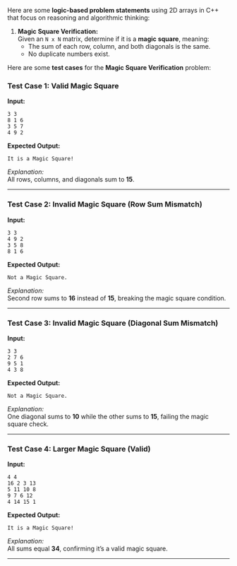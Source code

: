 Here are some **logic-based problem statements** using 2D arrays in C++ that focus on reasoning and algorithmic thinking:

1. **Magic Square Verification:**  
   Given an `N x N` matrix, determine if it is a **magic square**, meaning:
   - The sum of each row, column, and both diagonals is the same.
   - No duplicate numbers exist.

Here are some **test cases** for the **Magic Square Verification** problem:

### **Test Case 1: Valid Magic Square**
**Input:**  
```
3 3
8 1 6
3 5 7
4 9 2
```
**Expected Output:**  
```
It is a Magic Square!
```
_Explanation:_  
All rows, columns, and diagonals sum to **15**.

---

### **Test Case 2: Invalid Magic Square (Row Sum Mismatch)**
**Input:**  
```
3 3
4 9 2
3 5 8
8 1 6
```
**Expected Output:**  
```
Not a Magic Square.
```
_Explanation:_  
Second row sums to **16** instead of **15**, breaking the magic square condition.

---

### **Test Case 3: Invalid Magic Square (Diagonal Sum Mismatch)**
**Input:**  
```
3 3
2 7 6
9 5 1
4 3 8
```
**Expected Output:**  
```
Not a Magic Square.
```
_Explanation:_  
One diagonal sums to **10** while the other sums to **15**, failing the magic square check.

---

### **Test Case 4: Larger Magic Square (Valid)**
**Input:**  
```
4 4
16 2 3 13
5 11 10 8
9 7 6 12
4 14 15 1
```
**Expected Output:**  
```
It is a Magic Square!
```
_Explanation:_  
All sums equal **34**, confirming it’s a valid magic square.

---
